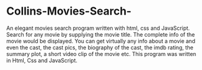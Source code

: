# Collins-Movies-Search-
An elegant movies search program written with html, css and JavaScript.
Search for any movie by supplying the movie title. The complete info of the movie would be displayed.
You can get virtually any info about a movie and even the cast, the cast pics, the biography of the cast, the imdb rating, the summary plot, a short video clip of the movie etc.
This program was written in Html, Css and JavaScript.
